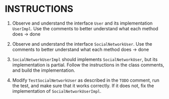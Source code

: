 # INSTRUCTIONS

1. Observe and understand the interface `User` and its implementation `UserImpl`. Use the comments to better understand what each method does -> done

2. Observe and understand the interface `SocialNetworkUser`. Use the comments to better understand what each method does -> done 

3. `SocialNetworkUserImpl` should implements `SocialNetworkUser`, but its implementation is partial.
   Follow the instructions in the class comments, and build the implementation.

4. Modify `TestSocialNetworkUser` as described in the `TODO` comment, run the test, and make sure that it works correctly.
If it does not, fix the implementation of `SocialNetworkUserImpl`.
